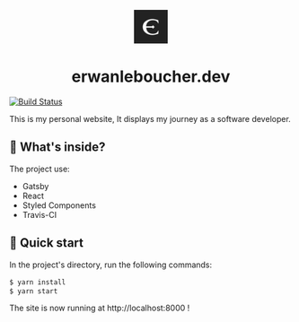 <p align="center">
  <a href="https://erwanleboucher.dev">
    <img alt="erwanleboucher" src="src/images/favicon.png" width="60" />
  </a>
</p>
<h1 align="center">
  erwanleboucher.dev
</h1>

[![Build Status](https://travis-ci.org/genesixx/erwanleboucher.dev.svg?branch=master)](https://travis-ci.org/genesixx/erwanleboucher.dev)

This is my personal website, It displays my journey as a software developer.

## 🧐 What's inside?

The project use:

- Gatsby
- React
- Styled Components
- Travis-CI

## 🚀 Quick start

In the project's directory, run the following commands:

```shell
$ yarn install
$ yarn start
```

The site is now running at http://localhost:8000 !
